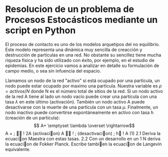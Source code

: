 # Resolucion de un problema de Procesos Estocásticos mediante un script en Python


El proceso de contacto es uno de los modelos arquetipos del no equilibrio. 
Este modelo representa una dinámica muy sencilla de creacción y destrucción de partículas en una red.
No obstante su sencillez tiene mucha riqueza física y ha sido utilizado con éxito, por ejemplo,
en el estudio de epidemias. 
En este ejercicio vamos a analizar en detalle su formulación de campo medio, o sea sin infuencia del espacio. 

Llamamos un nodo de la red "activo" si está ocupado por una partícula, un nodo puede estar ocupado por maximo una partícula.
Nuestra variable es $\rho = activos /N$ donde N es el número total de sitios de la red. Si un nodo
activo de la red A tiene al lado un nodo vacío puede crear una partícula con una tasa $\lambda$ en
este último (activación). También un nodo activo A puede desactivarse con la muerte de una
partícula con un tasa $\mu$. Finalmente, un nodo inactivo puede convertirse espontáneamente
en activo con tasa h (creación de un partícula):
$$ A+ \emptyset \lambda \overset \rightarrow$$
A + ; 􀀀
! 2A (activacion)
A
􀀀
! ; (desactivacion)
; h􀀀
! A (1)
2.1
Deriva la ecuacion Maestra con estas tasas.
2.2
Con un desarrollo en un 1
N deriva la ecuacion de Fokker Planck. Escribe tambien la
ecuacion de Langevin equivalente.
